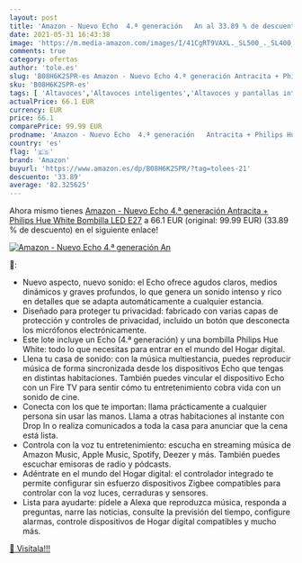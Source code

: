```yaml
---
layout: post
title: 'Amazon - Nuevo Echo  4.ª generación   An al 33.89 % de descuento'
date: 2021-05-31 16:43:38
image: 'https://m.media-amazon.com/images/I/41CgRT9VAXL._SL500_._SL400_.jpg'
comments: true
category: ofertas
author: 'tole.es'
slug: 'B08H6K2SPR-es Amazon - Nuevo Echo 4.ª generación Antracita + Philips Hue...'
sku: 'B08H6K2SPR-es'
tags: [ 'Altavoces','Altavoces inteligentes','Altavoces y pantallas inteligentes Echo','Dispositivos Amazon','Dispositivos Amazon y Accesorios','Electrónica','Equipos de audio y Hi-Fi','amazon','hue','philips', ]
actualPrice: 66.1 EUR
currency: EUR
price: 66.1
comparePrice: 99.99 EUR
prodname: 'Amazon - Nuevo Echo  4.ª generación   Antracita + Philips Hue White Bombilla LED E27'
country: 'es'
flag: '🇪🇸'
brand: 'Amazon'
buyurl: 'https://www.amazon.es/dp/B08H6K2SPR/?tag=tolees-21'
descuento: '33.89'
average: '82.325625'
---
```


Ahora mismo tienes [Amazon - Nuevo Echo  4.ª generación   Antracita + Philips Hue White Bombilla LED E27](https://www.amazon.es/dp/B08H6K2SPR/?tag=tolees-21) a 66.1 EUR (original: 99.99 EUR) (33.89 %  de descuento) en el siguiente enlace!

[![Amazon - Nuevo Echo  4.ª generación   An](https://m.media-amazon.com/images/I/41CgRT9VAXL._SL500_._SL400_.jpg)](https://www.amazon.es/dp/B08H6K2SPR/?tag=tolees-21)

🔎:

- Nuevo aspecto, nuevo sonido: el Echo ofrece agudos claros, medios dinámicos y graves profundos, lo que genera un sonido intenso y rico en detalles que se adapta automáticamente a cualquier estancia.
- Diseñado para proteger tu privacidad: fabricado con varias capas de protección y controles de privacidad, incluido un botón que desconecta los micrófonos electrónicamente.
- Este lote incluye un Echo (4.ª generación) y una bombilla Philips Hue White: todo lo que necesitas para entrar en el mundo del Hogar digital.
- Llena tu casa de sonido: con la música multiestancia, puedes reproducir música de forma sincronizada desde los dispositivos Echo que tengas en distintas habitaciones. También puedes vincular el dispositivo Echo con un Fire TV para sentir cómo tu entretenimiento cobra vida con un sonido de cine.
- Conecta con los que te importan: llama prácticamente a cualquier persona sin usar las manos. Llama a otras habitaciones al instante con Drop In o realiza comunicados a toda la casa para anunciar que la cena está lista.
- Controla con la voz tu entretenimiento: escucha en streaming música de Amazon Music, Apple Music, Spotify, Deezer y más. También puedes escuchar emisoras de radio y pódcasts.
- Adéntrate en el mundo del Hogar digital: el controlador integrado te permite configurar sin esfuerzo dispositivos Zigbee compatibles para controlar con la voz luces, cerraduras y sensores.
- Lista para ayudarte: pídele a Alexa que reproduzca música, responda a preguntas, narre las noticias, consulte la previsión del tiempo, configure alarmas, controle dispositivos de Hogar digital compatibles y mucho más.

[🛒 Visítala!!!](https://www.amazon.es/dp/B08H6K2SPR/?tag=tolees-21)
